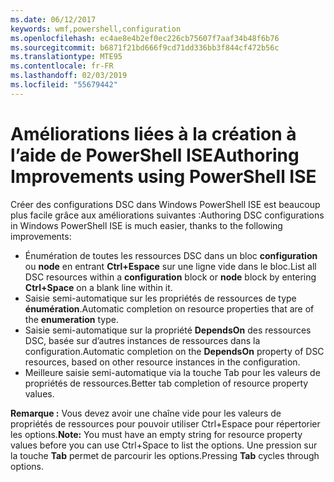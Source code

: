 ```yaml
---
ms.date: 06/12/2017
keywords: wmf,powershell,configuration
ms.openlocfilehash: ec4ae8e4b2ef0ec226cb75607f7aaf34b48f6b76
ms.sourcegitcommit: b6871f21bd666f9cd71dd336bb3f844cf472b56c
ms.translationtype: MTE95
ms.contentlocale: fr-FR
ms.lasthandoff: 02/03/2019
ms.locfileid: "55679442"
---
```

# <a name="authoring-improvements-using-powershell-ise"></a><span data-ttu-id="fceac-102">Améliorations liées à la création à l’aide de PowerShell ISE</span><span class="sxs-lookup"><span data-stu-id="fceac-102">Authoring Improvements using PowerShell ISE</span></span>

<span data-ttu-id="fceac-103">Créer des configurations DSC dans Windows PowerShell ISE est beaucoup plus facile grâce aux améliorations suivantes :</span><span class="sxs-lookup"><span data-stu-id="fceac-103">Authoring DSC configurations in Windows PowerShell ISE is much easier, thanks to the following improvements:</span></span>

- <span data-ttu-id="fceac-104">Énumération de toutes les ressources DSC dans un bloc **configuration** ou **node** en entrant **Ctrl+Espace** sur une ligne vide dans le bloc.</span><span class="sxs-lookup"><span data-stu-id="fceac-104">List all DSC resources within a **configuration** block or **node** block by entering **Ctrl+Space** on a blank line within it.</span></span>
- <span data-ttu-id="fceac-105">Saisie semi-automatique sur les propriétés de ressources de type **énumération**.</span><span class="sxs-lookup"><span data-stu-id="fceac-105">Automatic completion on resource properties that are of the **enumeration** type.</span></span>
- <span data-ttu-id="fceac-106">Saisie semi-automatique sur la propriété **DependsOn** des ressources DSC, basée sur d’autres instances de ressources dans la configuration.</span><span class="sxs-lookup"><span data-stu-id="fceac-106">Automatic completion on the **DependsOn** property of DSC resources, based on other resource instances in the configuration.</span></span>
- <span data-ttu-id="fceac-107">Meilleure saisie semi-automatique via la touche Tab pour les valeurs de propriétés de ressources.</span><span class="sxs-lookup"><span data-stu-id="fceac-107">Better tab completion of resource property values.</span></span>

<span data-ttu-id="fceac-108">**Remarque :** Vous devez avoir une chaîne vide pour les valeurs de propriétés de ressources pour pouvoir utiliser Ctrl+Espace pour répertorier les options.</span><span class="sxs-lookup"><span data-stu-id="fceac-108">**Note:** You must have an empty string for resource property values before you can use Ctrl+Space to list the options.</span></span> <span data-ttu-id="fceac-109">Une pression sur la touche **Tab** permet de parcourir les options.</span><span class="sxs-lookup"><span data-stu-id="fceac-109">Pressing **Tab** cycles through options.</span></span>
